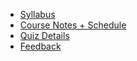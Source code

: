 - [Syllabus](syllabus.md)
- [Course Notes + Schedule](home.md)
- [Quiz Details](quiz.md)
- [Feedback](feedback.md)
<!-- - [Quiz](quiz.md) -->
<!-- - [Final Project](final-project.md) -->
<!-- <form action="https://github.com/hibbitts-design/docsify-open-course-starter-kit/generate" target="_blank">
  <input type="submit" value="Use this Template on GitHub" style="cursor: pointer;margin-top:12px;padding:8px;background-color:#FFFFFF;border:1px solid #0374B5;border-radius:.25rem;color:#0374B5;display:inline-block;text-align:center;text-decoration:none;width:250px;-webkit-text-size-adjust:none;mso-hide:all;" />
</form> -->
